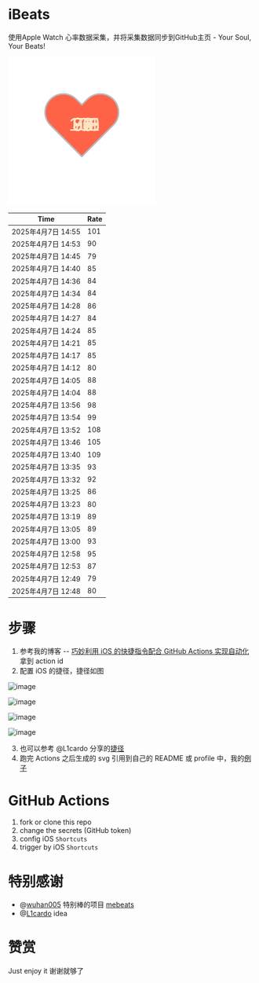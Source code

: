 # iBeats
使用Apple Watch 心率数据采集，并将采集数据同步到GitHub主页 - Your Soul, Your Beats!

![](./files/heart.svg)

<!--START_SECTION:my_heart_rate-->
| Time | Rate | 
 | ---- | ---- | 
| 2025年4月7日 14:55 | 101 |
| 2025年4月7日 14:53 | 90 |
| 2025年4月7日 14:45 | 79 |
| 2025年4月7日 14:40 | 85 |
| 2025年4月7日 14:36 | 84 |
| 2025年4月7日 14:34 | 84 |
| 2025年4月7日 14:28 | 86 |
| 2025年4月7日 14:27 | 84 |
| 2025年4月7日 14:24 | 85 |
| 2025年4月7日 14:21 | 85 |
| 2025年4月7日 14:17 | 85 |
| 2025年4月7日 14:12 | 80 |
| 2025年4月7日 14:05 | 88 |
| 2025年4月7日 14:04 | 88 |
| 2025年4月7日 13:56 | 98 |
| 2025年4月7日 13:54 | 99 |
| 2025年4月7日 13:52 | 108 |
| 2025年4月7日 13:46 | 105 |
| 2025年4月7日 13:40 | 109 |
| 2025年4月7日 13:35 | 93 |
| 2025年4月7日 13:32 | 92 |
| 2025年4月7日 13:25 | 86 |
| 2025年4月7日 13:23 | 80 |
| 2025年4月7日 13:19 | 89 |
| 2025年4月7日 13:05 | 89 |
| 2025年4月7日 13:00 | 93 |
| 2025年4月7日 12:58 | 95 |
| 2025年4月7日 12:53 | 87 |
| 2025年4月7日 12:49 | 79 |
| 2025年4月7日 12:48 | 80 |

<!--END_SECTION:my_heart_rate-->

# 步骤
1. 参考我的博客 -- [巧妙利用 iOS 的快捷指令配合 GitHub Actions 实现自动化](https://github.com/yihong0618/gitblog/issues/198) 拿到 action id
2. 配置 iOS 的捷径，捷径如图

![image](https://user-images.githubusercontent.com/15976103/122154218-0db0b480-ce97-11eb-93bb-5aec07c558dc.png)

![image](https://user-images.githubusercontent.com/15976103/122154236-186b4980-ce97-11eb-8e4b-70551a0391ae.png)

![image](https://user-images.githubusercontent.com/15976103/122154268-2d47dd00-ce97-11eb-902e-3acf292265a9.png)

![image](https://user-images.githubusercontent.com/15976103/122174055-fa144680-ceb4-11eb-9be2-3eb83cd516f7.png)

3. 也可以参考 @L1cardo 分享的[捷径](https://www.icloud.com/shortcuts/6ab6047b459c41ad822ad6b94b1c03d4)
4. 跑完 Actions 之后生成的 svg 引用到自己的 README 或 profile 中，我的[例子](https://github.com/yihong0618) 

# GitHub Actions

1. fork or clone this repo
2. change the secrets (GitHub token)
3. config iOS `Shortcuts` 
4. trigger by iOS `Shortcuts`

# 特别感谢
- @[wuhan005](https://github.com/wuhan005) 特别棒的项目 [mebeats](https://github.com/wuhan005/mebeats)
- @[L1cardo](https://github.com/L1cardo) idea

# 赞赏
Just enjoy it
谢谢就够了
